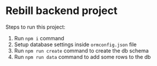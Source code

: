 # Rebill backend project

Steps to run this project:

1. Run `npm i` command
2. Setup database settings inside `ormconfig.json` file
3. Run `npm run create` command to create the db schema
4. Run `npm run data` command to add some rows to the db
